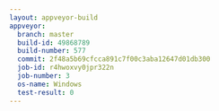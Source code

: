 ```yaml
---
layout: appveyor-build
appveyor:
  branch: master
  build-id: 49868789
  build-number: 577
  commit: 2f48a5b69cfcca891c7f00c3aba12647d01db300
  job-id: r4hwoxvy0jpr322n
  job-number: 3
  os-name: Windows
  test-result: 0
---
```


